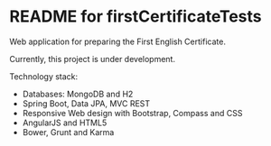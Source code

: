 README for firstCertificateTests
==========================

Web application for preparing the First English Certificate.

Currently, this project is under development.

Technology stack:

- Databases: MongoDB and H2
- Spring Boot, Data JPA, MVC REST
-  Responsive Web design with Bootstrap, Compass and CSS
- AngularJS and HTML5
- Bower, Grunt and Karma